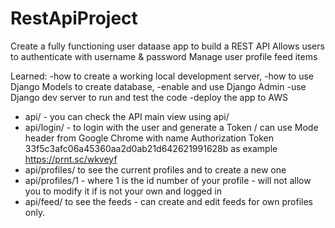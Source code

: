 # RestApiProject
Create a fully functioning user dataase app to build a REST API
Allows users to authenticate with username & password
Manage user profile feed items

Learned:
 -how to create a working local development server, 
 -how to use Django Models to create database, 
 -enable and use Django Admin
 -use Django dev server to run and test the code
 -deploy the app to AWS

 - api/ - you can check the API main view using api/
 - api/login/ - to login with the user and generate a Token / 
              can use Mode header from Google Chrome with name Authorization Token 33f5c3afc06a45360aa2d0ab21d642621991628b as example
              https://prnt.sc/wkveyf
 - api/profiles/ to see the current profiles and to create a new one
 - api/profiles/1 - where 1 is the id number of your profile - will  not allow you to modify it if is not your own and logged in
 - api/feed/ to see the feeds - can create and edit feeds for own profiles only.
